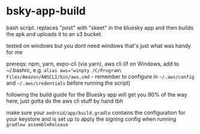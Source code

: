 # bsky-app-build

bash script. replaces "post" with "skeet" in the bluesky app and then builds the apk and uploads it to an s3 bucket.

tested on windows but you dont need windows that's just what was handy for me

prereqs: npm, yarn, expo-cli (via yarn), aws cli (if on Windows, add to ~/.bashrc, e.g. `alias aws="winpty /C/Program\ Files/Amazon/AWSCLI/bin/aws.cmd` - remember to configure in `~/.aws/config` and `~/.aws/credentials` before running the script)

following the build guide for the Bluesky app will get you 90% of the way here, just gotta do the aws cli stuff by hand tbh

make sure your `android/app/build.gradle` contains the configuration for your keystore and is set up to apply the signing config when running `gradlew assembleRelease`

